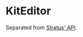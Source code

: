 # KitEditor

Separated from [Stratus' API](https://gitlab.com/StratusNetwork/minecraft/stratus-api-plugins).
